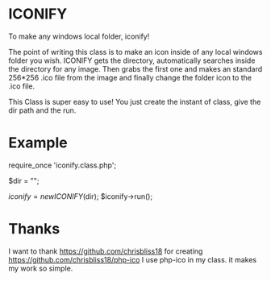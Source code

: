 # ICONIFY
To make any windows local folder, iconify!

The point of writing this class is to make an icon inside of any local windows folder you wish.
ICONIFY gets the directory, automatically searches inside the directory for any image. Then grabs the first one and makes an standard 256*256 .ico file from the image and finally change the folder icon to the .ico file.

This Class is super easy to use!
You just create the instant of class, give the dir path and the run.



# Example

require_once 'iconify.class.php';

$dir = "<any windows directory>";
  
$iconify = new ICONIFY($dir);
$iconify->run();
 
 
 # Thanks
 
 I want to thank https://github.com/chrisbliss18 for creating https://github.com/chrisbliss18/php-ico
 I use php-ico in my class. it makes my work so simple.
 
